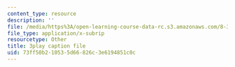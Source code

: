 ```yaml
---
content_type: resource
description: ''
file: /media/https%3A/open-learning-course-data-rc.s3.amazonaws.com/8-334-statistical-mechanics-ii-statistical-physics-of-fields-spring-2014/73ff50b210535d66826c3e6194851c0c_MphmZC2o0aM.vtt
file_type: application/x-subrip
resourcetype: Other
title: 3play caption file
uid: 73ff50b2-1053-5d66-826c-3e6194851c0c
---
```

